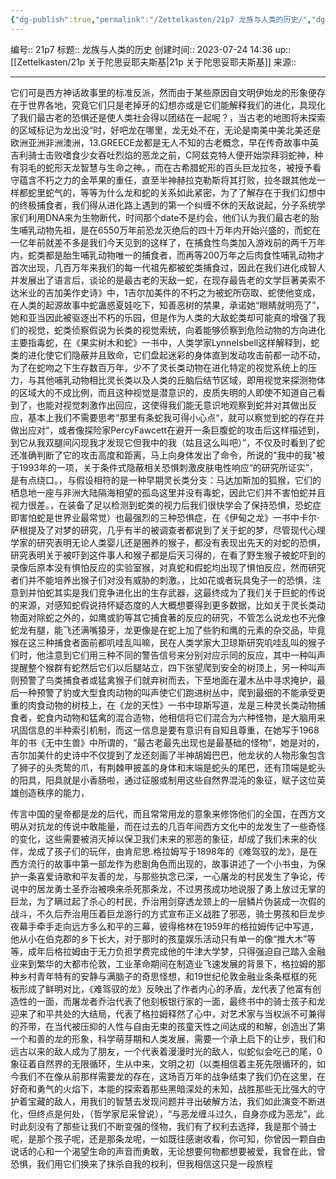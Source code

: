 ```yaml
---
{"dg-publish":true,"permalink":"/Zettelkasten/21p7 龙族与人类的历史/","dgPassFrontmatter":true}
---
```


编号:: 21p7
标题:: 龙族与人类的历史
创建时间:: 2023-07-24 14:36
up:: [[Zettelkasten/21p 关于陀思妥耶夫斯基\|21p 关于陀思妥耶夫斯基]]
来源:: 

---

它们可是西方神话故事里的标准反派，然而由于某些原因自文明伊始龙的形象便存在于世界各地，究竟它们只是老掉牙的幻想亦或是它们能解释我们的进化，具现化了我们最古老的恐惧还是使人类社会得以团结在一起呢？，当古老的地图将未探索的区域标记为龙出没“时，好吧龙在哪里，龙无处不在，无论是南美中美北美还是欧洲亚洲非洲澳洲，13.GREECE龙都是无人不知的古老概念，早在传奇故事中英吉利骑士击败嗜食少女吞吐烈焰的恶龙之前，C阿兹克特人便开始崇拜羽蛇神，种有羽毛的蛇形天龙智慧与生命之神。，而在古希腊蛇形的百头巨龙拉冬，被授予看守蕴含不朽之力的金苹果的重任，直至半神赫拉克勒斯将其打败，拉冬跟其他龙一样都蛇里蛇气的，等等为什么龙和蛇的关系如此紧密，为了了解存在于我们幻想中的终极捕食者，我们得从进化路上遇到的第一个纠缠不休的天敌说起，分子系统学家们利用DNA来为生物断代，时间那个date不是约会，他们认为我们最古老的胎生哺乳动物先祖，是在6550万年前恐龙灭绝后的四十万年内开始兴盛的，而蛇在一亿年前就差不多是我们今天见到的这样了，在捕食性鸟类加入游戏前的两千万年内，蛇类都是胎生哺乳动物唯一的捕食者，而再等200万年之后肉食性哺乳动物才首次出现，几百万年来我们的每一代祖先都被蛇类捕食过，因此在我们进化成智人并发展出了语言后，谈论的是最古老的天敌一蛇，在现存最告老的文学巨著美索不达米业的吉加美作史诗》中，1吉尔加美件的不朽之为被蛇所窃取、蛇使他变成，在人类的起源故事中蛇蛊惑夏娃吃下，知善恶树的禁果，承诺她“眼睛就明亮了”，她和亚当因此被驱逐出不朽的乐园，但是作为人类的大敌蛇类却可能真的增强了我们的视觉，蛇类侦察假说为长类的视觉索统，向着能够侦察到危险动物的方向进化主要指毒蛇，在《果实树木和蛇》一书中，人类学家LynneIsbell这样解释到，蛇类的进化使它们隐蔽并且致命，它们盘起迷彩的身体直到发动攻击前都一动不动，为了在蛇吻之下生存数百万年，少不了灵长类动物在进化特定的视觉系统上的压力，与其他哺乳动物相比灵长类以及人类的丘脑后结节区域，即用视觉来探测物体的区域大的不成比例，而且这种视觉是潜意识的，皮质失明的人即使不知道自己看到了，也能对视觉刺激作出回应，这使得我们能无意识地观察到蛇并对其做出反应，基本上我们不需要思考“那里有条蛇我可得小心点“，就可以察觉到蛇的存在并做出应对“，或者像探险家PercyFawcett在避开一条巨腹蛇的攻击后这样描述到，到它从我双腿间闪现我才发现它但我中的我（姑且这么叫吧）”，不仅及时看到了蛇还准确判断了它的攻击高度和距离，马上向身体发出了命令，所说的"我中的我"被于1993年的一项，关于条件式隐蔽相关恐惧刺激皮肤电性响应“的研究所证实”，是有点绕口。，与假设相符的是一种早期灵长类分支：马达加斯加的狐猴，它们的栖息地一座与非洲大陆隔海相望的孤岛这里并没有毒蛇，因此它们并不害怕蛇并且视力很差。，在装备了足以检测到蛇类的视力后我们很快学会了保持恐惧，恐蛇症即害怕蛇是世界业最常觉）也最强烈的三种恐惧症，在《伊甸之龙》一书中卡尔·萨根提及了对梦的研究，几乎有半的被调查者都说到了关于蛇的梦，尽管现代心理学家的研究表明无论人类婴儿还是圈养的猴子，都没有表现出先天的对蛇的恐惧，研究表明关于被吓到这件事人和猴子都是后天习得的，在看了野生猴子被蛇吓到的录像后原本没有惧怕反应的实验室猴，对真蛇和假蛇均出现了惧怕反应，然而研究者们并不能培养出猴子们对没有威胁的刺激。，比如花或者玩具兔子一的恐惧，注意到并怕蛇其实是我们竞争进化出的生存武器，这最终成为了我们关于巨蛇的传说的来源，对感知蛇假说持怀疑态度的人大概想要得到更多数据，比如关于灵长类动物面对除蛇之外的，如鹰或豹等其它捕食著的反应的研究，不管怎么说龙也不光像蛇龙有腿，能飞还满嘴猿牙，龙更像是在蛇上加了些豹和鹰的元素的杂交品，毕竟猴在这三种捕食者面前都叽哇乱叫嘛，民在人类学家大卫琼斯研究叽哇乱叫的猴子们时，他注意到它们用三种不同的警告信号来分别对应示同的反应，其中一种叫声提醒整个猴群有蛇然后它们以后腿站立，四下张望爬到安全的树顶上，另一种叫声则预警了鸟类捕食者或猛禽猴子们就弃树而去，下至地面在灌木丛中寻求掩护，最后一种预警了豹或大型食肉动物的叫声使它们跑进树丛中，爬到最细的不能承受更重的肉食动物的树枝上，在《龙的天性》一书中琼斯写道，龙是三种灵长类动物捕食者，蛇食内动物和猛禽的混合造物，他相信将它们混合为六种怪物，是大脑用来巩固信息的半种索引机制，而这一信息是要有意识有自知且尊重，在她写于1968年的书《无中生兽》中所谓的，“最古老最先出现也是最基础的怪物”，她是对的，吉尔加美什的史诗中不仅提到了龙还刻画了半神胡姆巴巴，他龙状的人物形象包含了狮子的头秃鸷的爪，有荆棘甲披盖的身体和末端是蛇头的尾巴，还有顶端是蛇头的阳具，阳具就是小香肠啦，通过征服或制用这些自然界混沌的象征，赋子这位英雄创造秩序的能力，

传言中国的皇帝都是龙的后代，而且常常用龙的意象来修饰他们的全国，在西方文明从对抗龙的传说中敢能量，而在过去的几百年间西方文化中的龙发生了一些奇怪的变化，这些需要被消灭掉以保卫我们未来的邪恶的象征，却成了我们未来的伙伴，龙成了孩子们的玩伴，由肯尼思.格拉姆写于1898年的《难驾驭的龙》，是在西方流行的故事中第一部龙作为悲剧角色而出现的，故事讲述了一个小书虫，为保护一条喜爱诗歌和平友善的龙，与那些执念已深，一心屠龙的村民发生了争论，传说中的居龙勇士圣乔治被唤来杀死那条龙，不过男孩成功地说服了勇上放过无掌的巨龙，为了瞒过起了杀心的村民，乔治用剑穿透龙颈上的一层鳞片伪装成一次假的战斗，不久后乔治用压着巨龙游行的方式宣布正义战胜了邪恶，骑士男孩和巨龙步夜幕手牵手走向远方多么和平的三幕，彼得格林在1959年的格拉姆传记中写道，他从小在伯克郡的乡下长大，对于那时的孩童娱乐活动只有单一的像“推大木”等等，成年后格拉姆由于无力负担学费完成他的牛津大学梦，只得强迫自己踏入金融业来到繁华的大都市伦敦，工业革命期间在制造业飞速发展的背景下，格拉姆的那种乡村青年特有的安静与满脑子的奇思怪想，和19世纪伦敦金融业条条框框的死板形成了鲜明对比，《难驾驭的龙》反映出了作者内心的矛盾，龙代表了他富有创造性的一面，而屠龙者乔治代表了他刻板银行家的一面，最终书中的骑士孩子和龙迎来了和平共处的大结局，代表了格拉姆释然了心中，对艺术家与当权派不可兼得的芥带，在当代被压抑的人性与自由无束的孩童天性之间达成的和解，创造出了第一个和善的龙的形象，科学萌芽期和人类发展，需要一个承上启下的让步，我们和远古以来的敌人成为了朋友，一个代表着漫漫时光的敌人，似蛇似会吃己的尾，0象征着自然界的无限循环，生从中来，文明之初（以类相信着主死先限循环的，如今我们不在像从前那样需要龙的存在，这场百万年的战争结束了我们仍在这里，在好奇和勇气的火焰下，本能的探索着那些黑暗深处的未知，战胜那些无比强大的守护着宝藏的敌人，用我们的智慧去发现问题并寻出破解方法，我们如此演变不断进化，但终点是何处，（哲学家尼采曾说），“与恶龙缠斗过久，自身亦成为恶龙”，此时此刻没有了那些让我们不断变强的怪物，我们有了权利去选择，我是那个骑士呢，是那个孩子呢，还是那条龙呢，一如既往感谢收看，你可知，你曾因一颗自由说话的心和一个渴望生命的声音而勇敢，无论想要何物都想要被爱，我曾在此，曾恐惧，我们用它们换来了抹杀自我的权利，但我相信这只是一段旅程